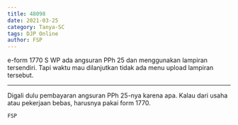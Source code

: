 ```yaml
---
title: 48098
date: 2021-03-25
category: Tanya-SC
tags: DJP Online
author: FSP
---
```


e-form 1770 S WP ada angsuran PPh 25 dan menggunakan lampiran tersendiri. Tapi waktu mau dilanjutkan tidak ada menu upload lampiran tersebut.

---

Digali dulu pembayaran angsuran PPh 25-nya karena apa. Kalau dari usaha atau pekerjaan bebas, harusnya pakai form 1770.

`FSP`
